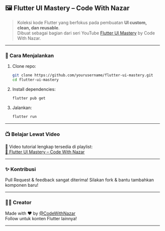 

## 🖼️ Flutter UI Mastery – Code With Nazar

> Koleksi kode Flutter yang berfokus pada pembuatan **UI custom, clean, dan reusable**.  
> Dibuat sebagai bagian dari seri YouTube [Flutter UI Mastery](https://youtube.com/@CodeWithNazar) by Code With Nazar.  

---

### 🚀 Cara Menjalankan

1. Clone repo:
   ```bash
   git clone https://github.com/yourusername/flutter-ui-mastery.git
   cd flutter-ui-mastery
   ```
2. Install dependencies:
   ```bash
   flutter pub get
   ```
3. Jalankan:
   ```bash
   flutter run
   ```

---

### 📺 Belajar Lewat Video

📌 Video tutorial lengkap tersedia di playlist:  
[🎨 Flutter UI Mastery – Code With Nazar](https://www.youtube.com/playlist?list=PLOozVsg_7aIXkjfoPrNcZdtj3WQQ1ppHU)

---

### ✨ Kontribusi

Pull Request & feedback sangat diterima! Silakan fork & bantu tambahkan komponen baru!

---

### 🧑‍💻 Creator

Made with ❤️ by [@CodeWithNazar](https://youtube.com/@CodeWithNazar)  
Follow untuk konten Flutter lainnya!

---
